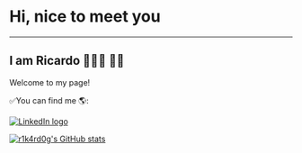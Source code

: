 # Hi, nice to meet you

---

## I am Ricardo 👨🏻‍💻 🖖🏼

Welcome to my page!

✅You can find me 🌎:

[![LinkedIn logo](https://img.shields.io/badge/LinkedIn-282C34?logo=linkedin&logoColor=0077B5)](https://www.linkedin.com/in/ricardo-gra%C3%B1a-batalla/)

[![r1k4rd0g's GitHub stats][def]](https://github.com/r1k4rd0g/github-readme-stats)
<!--
**r1k4rd0g/r1k4rd0g** is a ✨ _special_ ✨ repository because its `README.md` (this file) appears on your GitHub profile.

Here are some ideas to get you started:
```js
const r1k4rd0g = {
  pronouns: "he" | "him",
  code: [Javascript, Typescript, HTML, CSS, Python],
  tools: [React, Node.js, Styled-Components, Jest, Docker],
  architecture: ["microservices", "event-driven", "design system pattern"],
  techCommunities: {
                        coorganizer: "AfroPython",
                        speaker: "Latinity",
                        mentor: "RailsGirls POA"
                      },
 challenge: "I am doing the #100DaysOfCode challenge focused on react and typescript"
}
```
- 🔭 I’m currently working on ...
- 🌱 I’m currently learning ...
- 👯 I’m looking to collaborate on ...
- 🤔 I’m looking for help with ...
- 💬 Ask me about ...
- 📫 How to reach me: ...
- 😄 Pronouns: ...
- ⚡ Fun fact: ...
-->

[def]: https://github-readme-stats.vercel.app/api?username=r1k4rd0g
